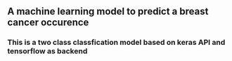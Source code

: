## A machine learning model to predict a breast cancer occurence

### This is a two class classfication model based on keras API and tensorflow as backend
